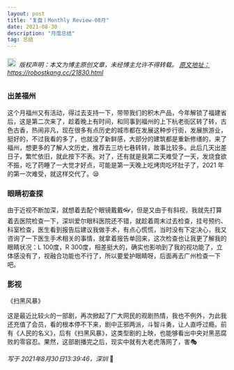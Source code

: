 ```yaml
---
layout: post
title: "复盘丨Monthly Review-08月"
date: 2021-08-30 
description: "月度总结"
tag: 总结
---   
```


<h6><img src="https://robotkang-1257995526.cos.ap-chengdu.myqcloud.com/icon/copyright.png" alt="copyright" style="display:inline;margin-bottom: -5px;" width="20" height="20"> 版权声明：本文为博主原创文章，未经博主允许不得转载。
<a target="_blank" href="https://robotkang.cc/21830.html">原文地址：https://robostkang.cc/21830.html </a>
</h6>                           


### 出差福州            

这个月福州又有活动，得过去支持一下，带带我们的积木产品，今年解锁了福建省后，这是第二次来了，趁着晚上有时间，和同事到福州的上下杭老街区转了转，古色古香，热闹非凡，现在很多有点历史的城市都在发展这种步行街，发展旅游业，挺好的，不过我看的多了，也就没了新鲜感，大部分的建筑都是重新修缮的，来了福州，想更多的了解人文历史，推荐去三坊七巷转转，故事比较多。此后几天出差日子，繁忙依旧，就此按下不表。对了，还有就是我第二天难受了一天，发烧食欲不振，吃了药睡了一大觉才好点，可能是第一天晚上吃烤肉吃坏肚子了，2021 年的第一次难受，就这样交代了。😪           


### 眼睛初查探           

由于近视不断加深，就想着去配个眼镜戴戴👓，但是又由于有斜视，我就先打算着去医院检查一下，深圳爱尔眼科医院还不错，就趁着周末过去检查，挂号预约、科室检查，医生看到报告后建议我做手术，有点心慌慌，当时没有下定决心，我又咨询了一下医生手术相关的事情，就拿着报告单回来，这次检查也让我更了解我的眼睛状况：L 100度，R 300度，相差挺大的，确实也影响到了我的视功能了，立体感没有了，视融合功能也不行了，所以要爱护眼睛呀，后面再去广州检查一下吧。          


### 影视         

《扫黑风暴》          

这是最近比较火的一部剧，再次掀起了广大网民的观剧热情，我也不例外，为此我还充值了会员，看的根本停不下来，剧中正邪两派，斗智斗勇，让人直呼过瘾。前有《人民的名义》，后有《扫黑风暴》，这类型剧的上映，也能够看出中央对黑恶腐败的零容忍。果然，这部剧播完之后，现实中就有大老虎落网了，害🎭          


*写于 2021年8月30日13:39:46，深圳* 🎈         
        
